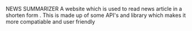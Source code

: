 NEWS SUMMARIZER 
A website which is used to read news article in a shorten form . 
This is made up of some API's and library which makes it more compatiable and user friendly 

